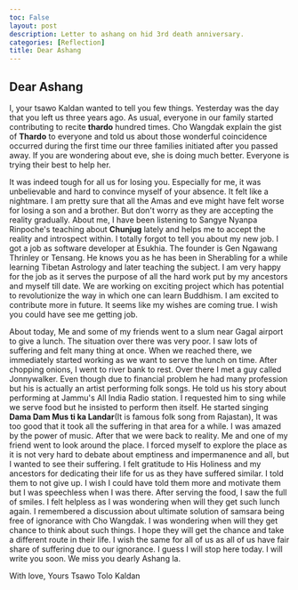 ```yaml
---
toc: False
layout: post
description: Letter to ashang on hid 3rd death anniversary.
categories: [Reflection]
title: Dear Ashang
---
```


## Dear Ashang

I, your tsawo Kaldan wanted to tell you few things. Yesterday was the day that you left us three years ago. As usual, everyone in our family started contributing to recite **thardo** hundred times. Cho Wangdak explain the gist of **Thardo** to everyone and told us about those wonderful coincidence occurred during the first time our three families initiated after you passed away. If you are wondering about eve, she is doing much better. Everyone is trying their best to help her.

It was indeed tough for all us for losing you. Especially for me, it was unbelievable and hard to convince myself of your absence. It felt like a nightmare. I am pretty sure that all the Amas and eve might have felt worse for losing a son and a brother. But don't worry as they are accepting the reality gradually. About me, I have been listening to Sangye Nyanpa Rinpoche's teaching about **Chunjug** lately and helps me to accept the reality and introspect within. I totally forgot to tell you about my new job. I got a job as software developer at Esukhia. The founder is Gen Ngawang Thrinley or Tensang. He knows you as he has been in Sherabling for a while learning Tibetan Astrology and later teaching the subject. I am very happy for the job as it serves the purpose of all the hard work put by my ancestors and myself till date. We are working on exciting project which has potential to revolutionize the way in which one can learn Buddhism. I am excited to contribute more in future. It seems like my wishes are coming true. I wish you could have see me getting job.

About today, Me and some of my friends went to a slum near Gagal airport to give a lunch. The situation over there was very poor. I saw lots of suffering and felt many thing at once. When we reached there, we immediately started working as we want to serve the lunch on time. After chopping onions, I went to river bank to rest. Over there I met a guy called Jonnywalker. Even though due to financial problem he had many profession but his is actually an artist performing folk songs. He told us his story about performing at Jammu's All India Radio station. I requested him to sing while we serve food but he insisted to perform then itself. He started singing **Dama Dam Mus ti ka Landar**(It is famous folk song from Rajastan), It was too good that it took all the suffering in that area for a while. I was amazed by the power of music. After that we were back to reality. Me and one of my friend went to look around the place. I forced myself to explore the place as it is not very hard to debate about emptiness and impermanence and all, but I wanted to see their suffering. I felt gratitude to His Holiness and my ancestors for dedicating their life for us as they have suffered similar. I told them to not give up. I wish I could have told them more and motivate them but I was speechless when I was there. After serving the food, I saw the full of smiles. I felt helpless as I was wondering when will they get such lunch again. I remembered a discussion about ultimate solution of samsara being free of ignorance with Cho Wangdak. I was wondering when will they get chance to think about such things. I hope they will get the chance and take a different route in their life. I wish the same for all of us as all of us have fair share of suffering due to our ignorance. I guess I will stop here today. I will write you soon. We miss you dearly Ashang la.

With love,
Yours Tsawo Tolo
Kaldan



